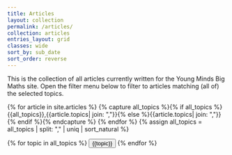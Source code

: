 ```yaml
---
title: Articles
layout: collection
permalink: /articles/
collection: articles
entries_layout: grid
classes: wide
sort_by: sub_date
sort_order: reverse
---
```

This is the collection of all articles currently written for the Young Minds Big Maths site. Open the filter menu below to filter to articles matching (all of) the selected topics.
<!-- This category filter menu is JS based, and so is hidden if JS is disabled -->
{% for article in site.articles %}
  {% capture all_topics %}{% if all_topics %}{{all_topics}},{{article.topics| join: ","}}{% else %}{{article.topics| join: ","}}{% endif %}{% endcapture %}
{% endfor %}
{% assign all_topics = all_topics | split: "," | uniq | sort_natural  %}
<div class="topicFilterMenu">
  <button id="topicFilter" onclick="displayMenu(this)" style="display:none">Topic Filter</button>
  <button id="clearFilterButton" onclick="clearFilters()" class="menuHidden" style="display:none">Clear</button>
  <div class="topics menuHidden">
	{% for topic in all_topics %}
	<button onclick="toggleTopic(this,'{{topic}}')" class="buttonHidden">{{topic}}</button>
	{% endfor %}
  </div>
  
</div>